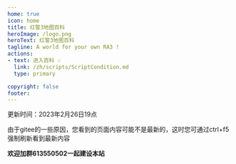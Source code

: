 ```yaml
---
home: true
icon: home
title: 红警3地图百科
heroImage: /logo.png
heroText: 红警3地图百科
tagline: A world for your own RA3 !
actions:
- text: 进入百科 💡
  link: /zh/scripts/ScriptCondition.md
  type: primary

copyright: false
footer:
---
```


更新时间：2023年2月26日19点                   

由于gitee的一些原因，您看到的页面内容可能不是最新的，这时您可通过ctrl+f5强制刷新看到最新内容

**欢迎加群613550502一起建设本站**
